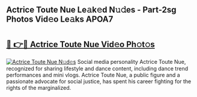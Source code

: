 ## Actrice Toute Nue Le𝚊k𝚎d N𝚞𝚍es - Part-2sg Photos Vid𝚎o Le𝚊ks APOA7

# <h2><a href="http://fb92xw.evod.top/?m=Actrice+Toute+Nue">🔗 👉🔴 Actrice Toute Nue Vid𝚎o Ph𝚘t𝚘s</a></h2>

[![Actrice Toute Nue N𝚞d𝚎s](https://i.imgur.com/8V9OHl7.gif)](http://fb92xw.evod.top/?m=Actrice+Toute+Nue)
Social media personality Actrice Toute Nue, recognized for sharing lifestyle and dance content, including dance trend performances and mini vlogs. Actrice Toute Nue, a public figure and a passionate advocate for social justice, has spent his career fighting for the rights of the marginalized. 

